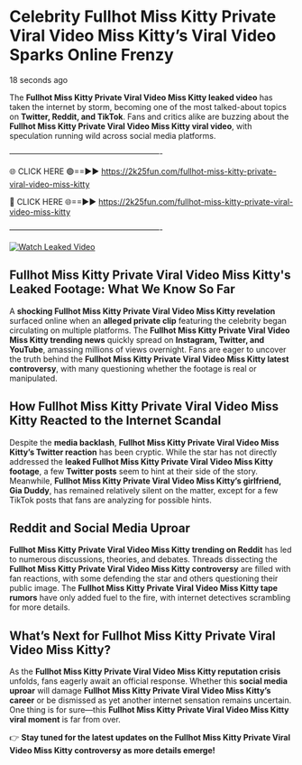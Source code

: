 # Celebrity Fullhot Miss Kitty Private Viral Video Miss Kitty’s Viral Video Sparks Online Frenzy

18 seconds ago

The **Fullhot Miss Kitty Private Viral Video Miss Kitty leaked video** has taken the internet by storm, becoming one of the most talked-about topics on **Twitter, Reddit, and TikTok**. Fans and critics alike are buzzing about the **Fullhot Miss Kitty Private Viral Video Miss Kitty viral video**, with speculation running wild across social media platforms.

———————————————————-

🌐 CLICK HERE 🟢==►► https://2k25fun.com/fullhot-miss-kitty-private-viral-video-miss-kitty

🔴 CLICK HERE 🌐==►► https://2k25fun.com/fullhot-miss-kitty-private-viral-video-miss-kitty

———————————————————-

[![Watch Leaked Video](https://miro.medium.com/v2/resize:fit:828/format:webp/1*cilzJN44JGOrTw9NJCrNHA.gif "Watch Leaked Video")](https://2k25fun.com/fullhot-miss-kitty-private-viral-video-miss-kitty)

## **Fullhot Miss Kitty Private Viral Video Miss Kitty's Leaked Footage: What We Know So Far**  
A **shocking Fullhot Miss Kitty Private Viral Video Miss Kitty revelation** surfaced online when an **alleged private clip** featuring the celebrity began circulating on multiple platforms. The **Fullhot Miss Kitty Private Viral Video Miss Kitty trending news** quickly spread on **Instagram, Twitter, and YouTube**, amassing millions of views overnight. Fans are eager to uncover the truth behind the **Fullhot Miss Kitty Private Viral Video Miss Kitty latest controversy**, with many questioning whether the footage is real or manipulated.  

## **How Fullhot Miss Kitty Private Viral Video Miss Kitty Reacted to the Internet Scandal**  
Despite the **media backlash**, **Fullhot Miss Kitty Private Viral Video Miss Kitty’s Twitter reaction** has been cryptic. While the star has not directly addressed the **leaked Fullhot Miss Kitty Private Viral Video Miss Kitty footage**, a few **Twitter posts** seem to hint at their side of the story. Meanwhile, **Fullhot Miss Kitty Private Viral Video Miss Kitty’s girlfriend, Gia Duddy**, has remained relatively silent on the matter, except for a few TikTok posts that fans are analyzing for possible hints.  

## **Reddit and Social Media Uproar**  
**Fullhot Miss Kitty Private Viral Video Miss Kitty trending on Reddit** has led to numerous discussions, theories, and debates. Threads dissecting the **Fullhot Miss Kitty Private Viral Video Miss Kitty controversy** are filled with fan reactions, with some defending the star and others questioning their public image. The **Fullhot Miss Kitty Private Viral Video Miss Kitty tape rumors** have only added fuel to the fire, with internet detectives scrambling for more details.  

## **What’s Next for Fullhot Miss Kitty Private Viral Video Miss Kitty?**  
As the **Fullhot Miss Kitty Private Viral Video Miss Kitty reputation crisis** unfolds, fans eagerly await an official response. Whether this **social media uproar** will damage **Fullhot Miss Kitty Private Viral Video Miss Kitty’s career** or be dismissed as yet another internet sensation remains uncertain. One thing is for sure—this **Fullhot Miss Kitty Private Viral Video Miss Kitty viral moment** is far from over.  

👉 **Stay tuned for the latest updates on the Fullhot Miss Kitty Private Viral Video Miss Kitty controversy as more details emerge!**  